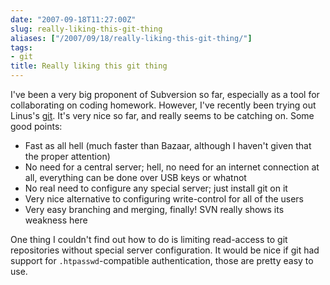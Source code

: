```yaml
---
date: "2007-09-18T11:27:00Z"
slug: really-liking-this-git-thing
aliases: ["/2007/09/18/really-liking-this-git-thing/"]
tags:
- git
title: Really liking this git thing
---
```


I've been a very big proponent of Subversion so far, especially as a tool for
collaborating on coding homework. However, I've recently been trying out
Linus's [git](http://git.or.cz/). It's very nice so far, and really seems to be
catching on. Some good points:

* Fast as all hell (much faster than Bazaar, although I haven't given that the
  proper attention)
* No need for a central server; hell, no need for an internet connection at
  all, everything can be done over USB keys or whatnot
* No real need to configure any special server; just install git on it
* Very nice alternative to configuring write-control for all of the users
* Very easy branching and merging, finally! SVN really shows its weakness here

One thing I couldn't find out how to do is limiting read-access to git
repositories without special server configuration. It would be nice if git had
support for `.htpasswd`-compatible authentication, those are pretty easy to use.
